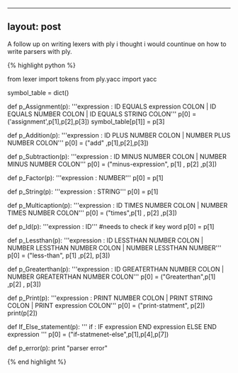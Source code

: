 
---
layout: post
---

A follow up on writing lexers with ply i thought i would countinue on how to write parsers with ply.

{% highlight python %}

from lexer import tokens
from ply.yacc import yacc

symbol_table = dict()

def p_Assignment(p):
    '''expression : ID EQUALS expression COLON
				  | ID EQUALS NUMBER COLON
				  | ID EQUALS STRING COLON'''
    p[0] = ('assignment',p[1],p[2],p[3])
    symbol_table[p[1]] = p[3]




def p_Addition(p):
	'''expression : ID PLUS NUMBER COLON
				  | NUMBER PLUS NUMBER COLON'''
	p[0] =  ("add" ,p[1],p[2],p[3])


def p_Subtraction(p):
	'''expression : ID MINUS NUMBER COLON
				  | NUMBER MINUS NUMBER COLON'''
	p[0] = ("minus-expression", p[1] , p[2] ,p[3])


def p_Factor(p):
	'''expression : NUMBER'''
	p[0] = p[1]

def p_String(p):
	'''expression : STRING'''
        p[0] = p[1]


	
def p_Multicaption(p):
    '''expression : ID TIMES NUMBER COLON
                  | NUMBER TIMES NUMBER COLON'''
    p[0] = ("times",p[1] , p[2] ,p[3])

	
def p_Id(p):
	'''expression : ID'''
	#needs to check if key word
	p[0] = p[1]

def p_Lessthan(p):
	'''expression : ID LESSTHAN NUMBER COLON
				  | NUMBER LESSTHAN NUMBER COLON
				  | NUMBER LESSTHAN NUMBER'''
	p[0] = ("less-than", p[1] ,p[2], p[3])

def p_Greaterthan(p):
	'''expression : ID GREATERTHAN NUMBER COLON
		      | NUMBER GREATERTHAN NUMBER COLON'''
	p[0] = ("Greaterthan",p[1] ,p[2] , p[3])
	

def p_Print(p):
	'''expression : PRINT NUMBER COLON
				  | PRINT STRING COLON
				  | PRINT expression COLON'''
	p[0] = ("print-statment", p[2])
	print(p[2])
	
def If_Else_statement(p):
	''' if : IF expression  END expression  ELSE END expression '''
	p[0] = ("if-statmenet-else",p[1],p[4],p[7])
	



	
def p_error(p):
	print "parser error"




{% end highlight %}
